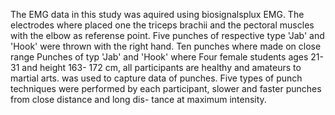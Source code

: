 The EMG data in this study was aquired using biosignalsplux EMG. The electrodes where placed one the triceps brachii and the pectoral muscles with the elbow as referense point. Five punches of respective type 'Jab' and 'Hook' were thrown with the right hand. Ten punches where made on close range Punches of typ 'Jab' and 'Hook' where Four female students ages 21-31 and height 163- 172 cm, all participants are healthy and amateurs to martial arts.  was used to capture data of punches. Five types of punch techniques were performed by each participant, slower and faster punches from close distance and long dis- tance at maximum intensity. 

